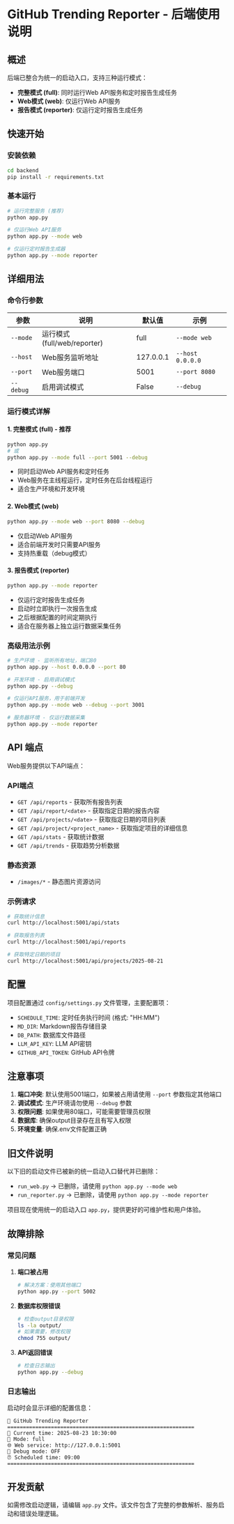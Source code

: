 # GitHub Trending Reporter - 后端使用说明

## 概述

后端已整合为统一的启动入口，支持三种运行模式：
- **完整模式 (full)**: 同时运行Web API服务和定时报告生成任务
- **Web模式 (web)**: 仅运行Web API服务
- **报告模式 (reporter)**: 仅运行定时报告生成任务

## 快速开始

### 安装依赖

```bash
cd backend
pip install -r requirements.txt
```

### 基本运行

```bash
# 运行完整服务 (推荐)
python app.py

# 仅运行Web API服务
python app.py --mode web

# 仅运行定时报告生成器
python app.py --mode reporter
```

## 详细用法

### 命令行参数

| 参数 | 说明 | 默认值 | 示例 |
|------|------|--------|------|
| `--mode` | 运行模式 (full/web/reporter) | full | `--mode web` |
| `--host` | Web服务监听地址 | 127.0.0.1 | `--host 0.0.0.0` |
| `--port` | Web服务端口 | 5001 | `--port 8080` |
| `--debug` | 启用调试模式 | False | `--debug` |

### 运行模式详解

#### 1. 完整模式 (full) - 推荐

```bash
python app.py
# 或
python app.py --mode full --port 5001 --debug
```

- 同时启动Web API服务和定时任务
- Web服务在主线程运行，定时任务在后台线程运行
- 适合生产环境和开发环境

#### 2. Web模式 (web)

```bash
python app.py --mode web --port 8080 --debug
```

- 仅启动Web API服务
- 适合前端开发时只需要API服务
- 支持热重载（debug模式）

#### 3. 报告模式 (reporter)

```bash
python app.py --mode reporter
```

- 仅运行定时报告生成任务
- 启动时立即执行一次报告生成
- 之后根据配置的时间定期执行
- 适合在服务器上独立运行数据采集任务

### 高级用法示例

```bash
# 生产环境 - 监听所有地址，端口80
python app.py --host 0.0.0.0 --port 80

# 开发环境 - 启用调试模式
python app.py --debug

# 仅运行API服务，用于前端开发
python app.py --mode web --debug --port 3001

# 服务器环境 - 仅运行数据采集
python app.py --mode reporter
```

## API 端点

Web服务提供以下API端点：

### API端点
- `GET /api/reports` - 获取所有报告列表
- `GET /api/report/<date>` - 获取指定日期的报告内容
- `GET /api/projects/<date>` - 获取指定日期的项目列表
- `GET /api/project/<project_name>` - 获取指定项目的详细信息
- `GET /api/stats` - 获取统计数据
- `GET /api/trends` - 获取趋势分析数据

### 静态资源
- `/images/*` - 静态图片资源访问

### 示例请求

```bash
# 获取统计信息
curl http://localhost:5001/api/stats

# 获取报告列表
curl http://localhost:5001/api/reports

# 获取特定日期的项目
curl http://localhost:5001/api/projects/2025-08-21
```

## 配置

项目配置通过 `config/settings.py` 文件管理，主要配置项：

- `SCHEDULE_TIME`: 定时任务执行时间 (格式: "HH:MM")
- `MD_DIR`: Markdown报告存储目录
- `DB_PATH`: 数据库文件路径
- `LLM_API_KEY`: LLM API密钥
- `GITHUB_API_TOKEN`: GitHub API令牌

## 注意事项

1. **端口冲突**: 默认使用5001端口，如果被占用请使用 `--port` 参数指定其他端口
2. **调试模式**: 生产环境请勿使用 `--debug` 参数
3. **权限问题**: 如果使用80端口，可能需要管理员权限
4. **数据库**: 确保output目录存在且有写入权限
5. **环境变量**: 确保.env文件配置正确

## 旧文件说明

以下旧的启动文件已被新的统一启动入口替代并已删除：

- `run_web.py` → 已删除，请使用 `python app.py --mode web`
- `run_reporter.py` → 已删除，请使用 `python app.py --mode reporter`

项目现在使用统一的启动入口 `app.py`，提供更好的可维护性和用户体验。

## 故障排除

### 常见问题

1. **端口被占用**
   ```bash
   # 解决方案：使用其他端口
   python app.py --port 5002
   ```

2. **数据库权限错误**
   ```bash
   # 检查output目录权限
   ls -la output/
   # 如果需要，修改权限
   chmod 755 output/
   ```

3. **API返回错误**
   ```bash
   # 检查日志输出
   python app.py --debug
   ```

### 日志输出

启动时会显示详细的配置信息：
```
🚀 GitHub Trending Reporter
============================================================
📅 Current time: 2025-08-23 10:30:00
🎯 Mode: full
🌐 Web service: http://127.0.0.1:5001
🐛 Debug mode: OFF
⏰ Scheduled time: 09:00
============================================================
```

## 开发贡献

如需修改启动逻辑，请编辑 `app.py` 文件。该文件包含了完整的参数解析、服务启动和错误处理逻辑。